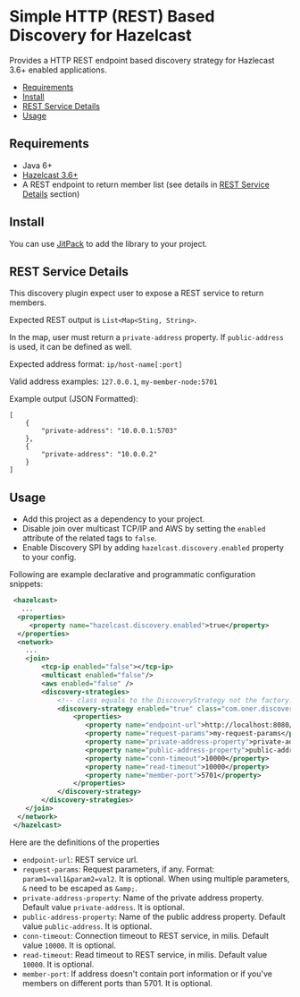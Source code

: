 # Simple HTTP (REST) Based Discovery for Hazelcast

Provides a HTTP REST endpoint based discovery strategy for Hazlecast 3.6+ enabled applications.

 * [Requirements](#requirements)
 * [Install](#install)
 * [REST Service Details](#service)
 * [Usage](#usage)

 
 ## <a id="requirements"></a>Requirements
 
 * Java 6+
 * [Hazelcast 3.6+](https://hazelcast.org/)
 * A REST endpoint to return member list (see details in [REST Service Details](#service) section)
 
 ## <a id="install"></a>Install
 
You can use [JitPack](https://jitpack.io/#gokhanoner/hazelcast-simple-rest-discovery/) to add the library to your project.

## <a id="service"></a>REST Service Details

This discovery plugin expect user to expose a REST service to return members.

Expected REST output is `List<Map<Sting, String>`.

In the map, user must return a `private-address` property.
If `public-address` is used, it can be defined as well.

Expected address format:  `ip/host-name[:port]`

Valid address examples: `127.0.0.1`, `my-member-node:5701`

Example output (JSON Formatted):

```
[
    {
        "private-address": "10.0.0.1:5703"
    },
    {
        "private-address": "10.0.0.2"
    }
]
```


## <a id="usage"></a>Usage

- Add this project as a dependency to your project.
- Disable join over multicast TCP/IP and AWS by setting the `enabled` attribute of the related tags to `false`.
- Enable Discovery SPI by adding `hazelcast.discovery.enabled` property to your config.

Following are example declarative and programmatic configuration snippets:

```xml
 <hazelcast>
   ...
  <properties>
     <property name="hazelcast.discovery.enabled">true</property>
  </properties>
  <network>
    ...
    <join>
        <tcp-ip enabled="false"></tcp-ip>
        <multicast enabled="false"/>
        <aws enabled="false" />
        <discovery-strategies>
            <!-- class equals to the DiscoveryStrategy not the factory! -->
            <discovery-strategy enabled="true" class="com.oner.discovery.rest.SimpleRestDiscoveryStrategy">
                <properties>
                   <property name="endpoint-url">http://localhost:8080/my-discovery-service</property>
                   <property name="request-params">my-request-params</property>
                   <property name="private-address-property">private-address</property>
                   <property name="public-address-property">public-address</property>
                   <property name="conn-timeout">10000</property>
                   <property name="read-timeout">10000</property>
                   <property name="member-port">5701</property>
                </properties>
            </discovery-strategy>
        </discovery-strategies>
    </join>
  </network>
 </hazelcast>
```

Here are the definitions of the properties

* `endpoint-url`: REST service url.
* `request-params`: Request parameters, if any. Format: `param1=val1&param2=val2`. It is optional. When using multiple parameters, `&` need to be escaped as `&amp;`. 
* `private-address-property`: Name of the private address property. Default value `private-address`. It is optional.
* `public-address-property`: Name of the public address property. Default value `public-address`. It is optional.
* `conn-timeout`: Connection timeout to REST service, in milis. Default value `10000`. It is optional.
* `read-timeout`: Read timeout to REST service, in milis. Default value `10000`. It is optional.
* `member-port`: If address doesn't contain port information or if you've members on different ports than 5701. It is optional.

